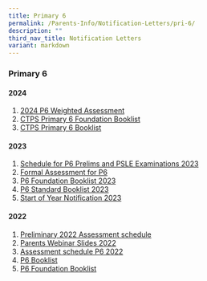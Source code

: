 ```yaml
---
title: Primary 6
permalink: /Parents-Info/Notification-Letters/pri-6/
description: ""
third_nav_title: Notification Letters
variant: markdown
---
```

### Primary 6

#### 2024
1. [2024 P6 Weighted Assessment](/files/2024/2024_Formal_Assessment_for_Primary_6__Parent_s_Notification__1.pdf)
2. [CTPS Primary 6 Foundation Booklist](/files/2024/P6FDN_booklist_2024.pdf)
3. [CTPS Primary 6 Booklist](/files/2024/P6_booklist_2024.pdf)

#### 2023
1. [Schedule for P6 Prelims and PSLE Examinations 2023](/files/2023/T3/schedules%20for%20primary%20six%20preliminary%20and%20primary%20school%20leaving%20examinations%202023.pdf)
2. [Formal Assessment for P6](/files/2023/T1/2023%20Formal%20Assessment%20for%20P6%20(Parent%20notification).pdf)
3. [P6 Foundation Booklist 2023](/files/2023/P6%202023%20BOOKLIST%20(FOUNDATION).pdf)
4. [P6 Standard Booklist 2023](/files/2023/P6%202023%20BOOKLIST%20(STANDARD).pdf)
5. [Start of Year Notification 2023](/files/2023/T1/2023%20Start%20of%20Year%20Notification_FINAL%20v2.pdf)

#### 2022
1. [Preliminary 2022 Assessment schedule](/files/Preliminary%202022%20Assessment%20schedule.pdf)
2. [Parents Webinar Slides 2022](/files/Parents%20Webinar%20Slides%202022.pdf)
3. [Assessment schedule P6 2022](/files/Assessment%20schedule%20P6%202022.pdf)
4. [P6 Booklist](/files/P6%20Booklist%202022.pdf)
5. [P6 Foundation Booklist](/files/P6%20Foundation%20Booklist.pdf)